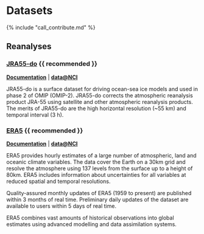 # Datasets

{% include "call_contribute.md" %}

## Reanalyses

### [JRA55-do]  {{ recommended }}

[**Documentation**][JRA55-do-doc] |
[**data@NCI**][JRA55-do-NCI]

JRA55-do is a surface dataset for driving ocean-sea ice models and used in phase 2 of OMIP (OMIP-2). JRA55-do corrects the atmospheric reanalysis product JRA-55 using satellite and other atmospheric reanalysis products. The merits of JRA55-do are the high horizontal resolution (~55 km) and temporal interval (3 h).


### [ERA5]  {{ recommended }}

[**Documentation**][ERA5-doc] |
[**data@NCI**][ERA5-NCI]

ERA5 provides hourly estimates of a large number of atmospheric, land and oceanic climate variables. The data cover the Earth on a 30km grid and resolve the atmosphere using 137 levels from the surface up to a height of 80km. ERA5 includes information about uncertainties for all variables at reduced spatial and temporal resolutions.

Quality-assured monthly updates of ERA5 (1959 to present) are published within 3 months of real time. Preliminary daily updates of the dataset are available to users within 5 days of real time.

ERA5 combines vast amounts of historical observations into global estimates using advanced modelling and data assimilation systems.

[JRA55-do]: https://climate.mri-jma.go.jp/pub/ocean/JRA55-do/
[JRA55-do-doc]: https://climate.mri-jma.go.jp/pub/ocean/JRA55-do/docs/v1_5-manual/User_manual_jra55_do_v1_5.pdf
[JRA55-do-NCI]: http://climate-cms.wikis.unsw.edu.au/JRA55-do

[ERA5]: https://www.ecmwf.int/en/forecasts/datasets/reanalysis-datasets/era5 
[ERA5-doc]: https://confluence.ecmwf.int/display/CKB/ERA5%3A+data+documentation
[ERA5-NCI]: https://opus.nci.org.au/display/ERA5/ERA5+Community+Home 